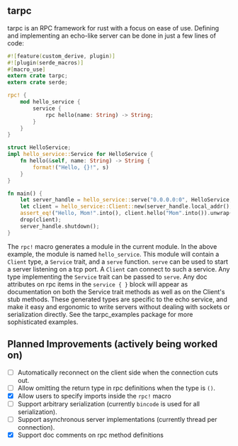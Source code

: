 ## tarpc

tarpc is an RPC framework for rust with a focus on ease of use. Defining and implementing an echo-like server can be done in just a few lines of code:

```rust
#![feature(custom_derive, plugin)]
#![plugin(serde_macros)]
#[macro_use]
extern crate tarpc;
extern crate serde;

rpc! {
    mod hello_service {
        service {
            rpc hello(name: String) -> String;
        }
    }
}

struct HelloService;
impl hello_service::Service for HelloService {
    fn hello(&self, name: String) -> String {
        format!("Hello, {}!", s)
    }
}

fn main() {
    let server_handle = hello_service::serve("0.0.0.0:0", HelloService, None).unwrap();
    let client = hello_service::Client::new(server_handle.local_addr(), None).unwrap();
    assert_eq!("Hello, Mom!".into(), client.hello("Mom".into()).unwrap());
    drop(client);
    server_handle.shutdown();
}
```

The `rpc!` macro generates a module in the current module. In the above example, the module is named `hello_service`. This module will contain a `Client` type, a `Service` trait, and a `serve` function. `serve` can be used to start a server listening on a tcp port. A `Client` can connect to such a service. Any type implementing the `Service` trait can be passed to `serve`. Any doc attributes on rpc items in the `service { }` block will appear as documentation on both the Service trait methods as well as on the Client's stub methods. These generated types are specific to the echo service, and make it easy and ergonomic to write servers without dealing with sockets or serialization directly. See the tarpc_examples package for more sophisticated examples.

## Planned Improvements (actively being worked on)

- [ ] Automatically reconnect on the client side when the connection cuts out.
- [ ] Allow omitting the return type in rpc definitions when the type is `()`.
- [x] Allow users to specify imports inside the `rpc!` macro
- [ ] Support arbitrary serialization (currently `bincode` is used for all serialization).
- [ ] Support asynchronous server implementations (currently thread per connection).
- [x] Support doc comments on rpc method definitions
